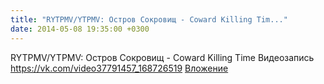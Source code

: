 ```yaml
---
title: "RYTPMV/YTPMV: Остров Сокровищ - Coward Killing Tim..."
date: 2014-05-08 19:35:00 +0300
---
```


RYTPMV/YTPMV: Остров Сокровищ - Coward Killing Time
Видеозапись
<a class="vk-attach" href="https://vk.com/video37791457_168726519">https://vk.com/video37791457_168726519</a>
<a class="vk-attach" href="https://vk.com/video37791457_168726519">Вложение</a>
